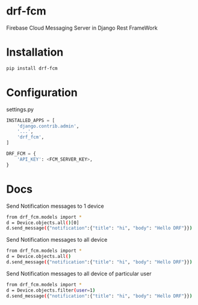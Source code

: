 # drf-fcm
Firebase Cloud Messaging Server in Django Rest FrameWork

# Installation
```bash
pip install drf-fcm
```

# Configuration

settings.py

```python
INSTALLED_APPS = [
    'django.contrib.admin',
    '...',
    'drf_fcm',
]
```

```python
DRF_FCM = {
    'API_KEY': <FCM_SERVER_KEY>,
}
```

# Docs
Send Notification messages to 1 device

```bash
from drf_fcm.models import *
d = Device.objects.all()[0]
d.send_message({"notification":{"title": "hi", "body": "Hello DRF"}})
```

Send Notification messages to all device

```bash
from drf_fcm.models import *
d = Device.objects.all()
d.send_message({"notification":{"title": "hi", "body": "Hello DRF"}})
```


Send Notification messages to all device of particular user

```bash
from drf_fcm.models import *
d = Device.objects.filter(user=1)
d.send_message({"notification":{"title": "hi", "body": "Hello DRF"}})
```